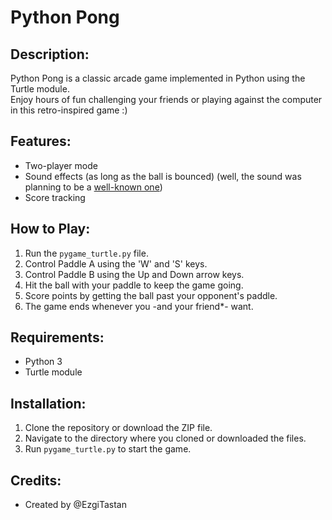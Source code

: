 # Python Pong

## Description:
Python Pong is a classic arcade game implemented in Python using the Turtle module. </br>
Enjoy hours of fun challenging your friends or playing against the computer in this retro-inspired game :)

## Features:
- Two-player mode
- Sound effects (as long as the ball is bounced) (well, the sound was planning to be a [well-known one](https://www.youtube.com/watch?v=dIDp7WbT8IE))
- Score tracking

## How to Play:
1. Run the `pygame_turtle.py` file.
2. Control Paddle A using the 'W' and 'S' keys.
3. Control Paddle B using the Up and Down arrow keys.
4. Hit the ball with your paddle to keep the game going.
5. Score points by getting the ball past your opponent's paddle.
6. The game ends whenever you -and your friend*- want.

## Requirements:
- Python 3
- Turtle module

## Installation:
1. Clone the repository or download the ZIP file.
2. Navigate to the directory where you cloned or downloaded the files.
3. Run `pygame_turtle.py` to start the game.

## Credits:
- Created by @EzgiTastan
